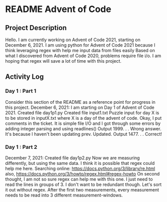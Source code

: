 # README Advent of Code
## Project Description
Hello.
I am currently working on Advent of Code 2021, starting on December 6, 2021.
I am using python for Advent of Code 2021 because I think leveraging regex with help me input data from files easily
Based on what I discovered from Advent of Code 2020, problems require file i/o.
I am hoping that regex will save a lot of time with this project.

## Activity Log
### Day 1 : Part 1
Consider this section of the README as a reference point for progress in this project.
December 6, 2021: I am starting on Day 1 of Advent of Code 2021.
Created file day1p1.py
Created file input1.txt
Puzzle input for day X is to be stored in inputX.txt where X is a day of the advent of code.
Okay, I put comments in the ticket. It is simple file I/O and I got through some errors by adding integer parsing and using readlines()
Output 1999. . . Wrong answer.
It's because I haven't been updating prev. Updated.
Output 1477. . . Correct!
### Day 1 : Part 2
December 7, 2021:
Created file day1p2.py
Now we are measuring differently, but using the same data.
I think it is possible that regex could help me here. Searching online: https://docs.python.org/3/library/re.html
also, https://docs.python.org/3/howto/regex.html#regex-howto
On second thought, I am not so sure regex can help me with this one. I just need to read the lines in groups of 3.
I don't want to be redundant though. Let's sort it out without regex.
After the first two measurements, every measurement needs to be read into 3 different measurement-windows.